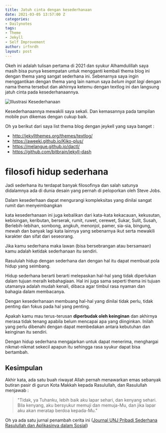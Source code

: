 ```yaml
---
title: Jatuh cinta dengan kesederhanaan
date: 2021-03-05 13:57:00 Z
categories:
- Dailynotes
tags:
- Theme
- Jekyll
- Self Improvement
author: irfnrdh
layout: post
---
```


Okeh ini adalah tulisan pertama di 2021 dan syukur Alhamdulillah saya masih bisa punya kesempatan untuk mengganti kembali thema blog ini dengan thema yang sangat sederhana ini. Sebenarnya saya ingin menggantikan dengan thema yang lain namun saya *belum ingat lagi* dengan nama thema tersebut dan akhirnya ketemu dengan textlog ini dan langsung jatuh cinta pada kesederhanaannya. 

![Illustrasi Kesederhanaan](/images/1bddba8b6dfb0f935817921de0b874db3fe86b4b0cdc36735245efce2d3a79a0.png)  

Kesederhanaannya mewakili saya sekali. Dan kemasannya pada tampilan mobile pun dikemas dengan cukup baik. 

Oh ya berikut dari saya list thema blog dengan jeykell yang saya banget :
- http://jekyllthemes.org/themes/textlog/
- https://aweekj.github.io/Kiko-plus/
- https://melangue.github.io/dactl/
- https://github.com/bitbrain/jekyll-dash
  
# filosofi hidup sederhana

Jadi sederhana itu terdapat banyak filosofinya dan salah satunya didalamnya ada di dunia desain yang pernah di peloporkan oleh Steve Jobs. 

Dalam kesederhaan dapat mengurangi kompleksitas yang dinilai sangat rumit dan menyeimbangkan

kata kesederhanaan ini juga kebalikan dari kata-kata kekacauan, kekusutan, kebisingan, keributan, berserak, rumit, ruwet, cerewet, Sukar, Sulit, Susah, Berlebih-lebihan, sombong, angkuh, menonjol, pamer, sia-sia, bingung, mewah dan banyak lagi kata lainnya yang sebenarnya ikut serta mewakili karakter dan sifat dari seseorang.

Jika kamu sederhana maka lawan (bisa bersebrangan atau bersamaan) kamu adalah ketidak sederhanaan itu sendiri.

Rasululah hidup dengan sederhana dan dengan hal itu dapat membuat pola hidup yang seimbang. 

Hidup sederhana berarti berarti melepaskan hal-hal yang tidak diperlukan dalam tujuan meraih kebahagiaan.  Hal ini juga sama seperti thema ini tujuan utamanya adalah mudah kenali, dibaca agar timbul rasa nyaman dan bahagia dalam membacanya.

Dengan kesederhanaan membuang hal-hal yang dinilai tidak perlu, tidak penting dan fokus pada hal yang penting. 

Apakah kamu mau terus-terusan **diperbudak oleh keinginan** dan akhirnya merasa tidak tenang apabila belum mencapai apa yang diinginkan. Inilah yang perlu dibenahi dengan dapat membedakan antara kebutuhan dan keinginan itu sendiri.

Dengan hidup sederhana mengajarkan untuk dapat menerima, menghargai nikmat-nikmat sekecil apapun itu sehingga rasa syukur dapat bisa bertambah.

## Kesimpulan

Akhir kata, ada satu buah riwayat Allah pernah menawarkan emas sebanyak butiran pasir di gurun Kota Makkah kepada Rasulullah, dan Rasulullah menjawab :

> "Tidak, ya Tuhanku, lebih baik aku lapar sehari, dan kenyang sehari. Bila kenyang, aku bersyukur memuji dan memuja-Mu, dan jika lapar aku akan meratap berdoa kepada-Mu." 

Oh ya ada satu jurnal penambah cerita ini ([Journal UNJ Pribadi Sederhana Rasulullah dan Aplikasinya dalam Sosial](http://journal.unj.ac.id/unj/index.php/jsq/article/download/4459/3381/))




